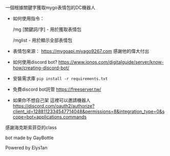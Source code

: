 一個根據關鍵字獲取mygo表情包的DC機器人

- 如何使用指令：

  /mg [關鍵詞/字] - 用於獲取表情包

  /mglist - 用於顯示全部表情包


- 表情包來源：
https://mygoapi.miyago9267.com
感謝他的偉大付出


- 如何使用discord bot?
https://www.ionos.com/digitalguide/server/know-how/creating-discord-bot/
- 安裝需求庫
`pip install -r requirements.txt`
- 免費discord bot託管
https://freeserver.tw/
- 如果你不想自己架 這裡可以邀請機器人
https://discord.com/oauth2/authorize?client_id=1288112334547714048&permissions=8&integration_type=0&scope=bot+applications.commands


感謝海克斯索菲亞的class

bot made by GayBottle

Powered by Elys1an
